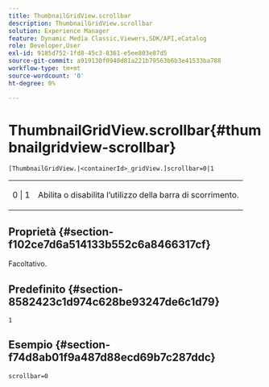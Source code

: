 ```yaml
---
title: ThumbnailGridView.scrollbar
description: ThumbnailGridView.scrollbar
solution: Experience Manager
feature: Dynamic Media Classic,Viewers,SDK/API,eCatalog
role: Developer,User
exl-id: 9185d752-1fd8-45c3-8361-e5ee803e87d5
source-git-commit: a919130f0940d81a221b79563b6b3e41533ba788
workflow-type: tm+mt
source-wordcount: '0'
ht-degree: 0%

---
```


# ThumbnailGridView.scrollbar{#thumbnailgridview-scrollbar}

`[ThumbnailGridView.|<containerId>_gridView.]scrollbar=0|1`

<table id="table_70E6FDB62C2C4DBBB26BEBAD37A181AD"> 
 <tbody> 
  <tr> 
   <td> <p> <span class="codeph"> 0 | 1</span> </p> </td> 
   <td> <p> Abilita o disabilita l’utilizzo della barra di scorrimento. </p> </td> 
  </tr> 
 </tbody> 
</table>

## Proprietà {#section-f102ce7d6a514133b552c6a8466317cf}

Facoltativo.

## Predefinito {#section-8582423c1d974c628be93247de6c1d79}

`1`

## Esempio {#section-f74d8ab01f9a487d88ecd69b7c287ddc}

`scrollbar=0`
